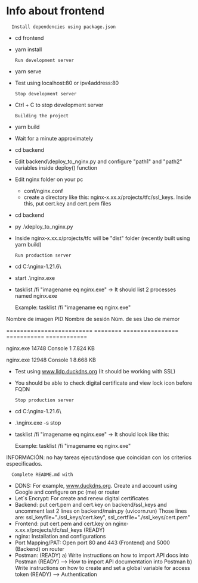 # Info about frontend

      Install dependencies using package.json

- cd frontend
- yarn install

      Run development server

- yarn serve
- Test using localhost:80 or ipv4address:80

      Stop development server

- Ctrl + C to stop development server

      Building the project

- yarn build
- Wait for a minute approximately
- cd backend
- Edit backend\deploy_to_nginx.py and configure "path1" and "path2" variables inside deploy() function
- Edit nginx folder on your pc
  - conf/nginx.conf
  - create a directory like this: nginx-x.xx.x/projects/tfc/ssl_keys. Inside this, put cert.key and cert.pem files
- cd backend
- py .\deploy_to_nginx.py
- Inside nginx-x.xx.x/projects/tfc will be "dist" folder (recently built using yarn build)

      Run production server

- cd C:\nginx-1.21.6\
- start .\nginx.exe
- tasklist /fi "imagename eq nginx.exe" -> It should list 2 processes named nginx.exe

  Example: tasklist /fi "imagename eq nginx.exe"

Nombre de imagen PID Nombre de sesión Núm. de ses Uso de memor

========================= ======== ================ =========== ============

nginx.exe 14748 Console 1 7.824 KB

nginx.exe 12948 Console 1 8.668 KB

- Test using www.lldp.duckdns.org (It should be working with SSL)
- You should be able to check digital certificate and view lock icon before FQDN

      Stop production server

- cd C:\nginx-1.21.6\
- .\nginx.exe -s stop
- tasklist /fi "imagename eq nginx.exe" -> It should look like this:

  Example: tasklist /fi "imagename eq nginx.exe"

INFORMACIÓN: no hay tareas ejecutándose que coincidan con los criterios especificados.

      Complete README.md with

- DDNS: For example, www.duckdns.org. Create and account using Google and configure on pc (me) or router
- Let´s Encrypt: For create and renew digital certificates
- Backend: put cert.pem and cert.key on backend/ssl_keys and uncomment last 2 lines on backend/main.py (uvicorn.run)
  Those lines are:
  ssl_keyfile="./ssl_keys/cert.key",
  ssl_certfile="./ssl_keys/cert.pem"
- Frontend: put cert.pem and cert.key on nginx-x.xx.x/projects/tfc/ssl_keys (READY)
- nginx: Installation and configurations
- Port Mapping/PAT: Open port 80 and 443 (Frontend) and 5000 (Backend) on router
- Postman: (READY)
  a) Write instructions on how to import API docs into Postman (READY) --> How to import API documentation into Postman
  b) Write instructions on how to create and set a global variable for access token (READY) --> Authentication
